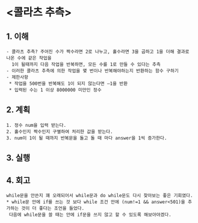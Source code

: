 # <콜라츠 추측>

## 1. 이해

    - 콜라츠 추측? 주어진 수가 짝수라면 2로 나누고, 홀수라면 3을 곱하고 1을 더해 결과로 나온 수에 같은 작업을
      1이 될때까지 다음 작업을 반복하면, 모든 수를 1로 만들 수 있다는 추측
    - 이러한 콜라츠 추측에 의한 작업을 몇 번이나 반복해야하는지 반환하는 함수 구하기
    - 제한사항
     * 작업을 500번을 반복해도 1이 되지 않는다면 –1을 반환
     * 입력된 수는 1 이상 8000000 미만인 정수

## 2. 계획

    1. 정수 num을 입력 받는다.
    2. 홀수인지 짝수인지 구별하여 처리한 값을 받는다.
    3. num이 1이 될 때까지 반복문을 돌고 돌 때 마다 answer을 1씩 증가한다.

## 3. 실행

## 4. 회고

    while문을 안쓴지 꽤 오래되어서 while문과 do while문도 다시 찾아보는 좋은 기회였다.
    * while문 안에 if를 쓰는 것 보다 while 조건 안에 (num!=1 && answer<501)을 추가하는 것이 더 좋다는 조언을 들었다.
     다음에 while문을 쓸 때는 안에 if문을 쓰지 않고 할 수 있도록 해보아야겠다.
